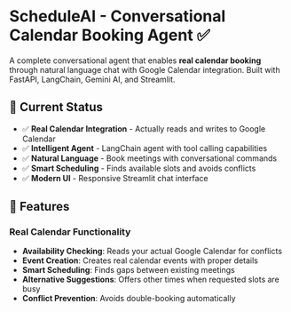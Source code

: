 # ScheduleAI - Conversational Calendar Booking Agent ✅ 

A complete conversational agent that enables **real calendar booking** through natural language chat with Google Calendar integration. Built with FastAPI, LangChain, Gemini AI, and Streamlit.

## 🎉 **Current Status**

- ✅ **Real Calendar Integration** - Actually reads and writes to Google Calendar
- ✅ **Intelligent Agent** - LangChain agent with tool calling capabilities  
- ✅ **Natural Language** - Book meetings with conversational commands
- ✅ **Smart Scheduling** - Finds available slots and avoids conflicts
- ✅ **Modern UI** - Responsive Streamlit chat interface

## 🚀 Features

### **Real Calendar Functionality**
- **Availability Checking**: Reads your actual Google Calendar for conflicts
- **Event Creation**: Creates real calendar events with proper details
- **Smart Scheduling**: Finds gaps between existing meetings
- **Alternative Suggestions**: Offers other times when requested slots are busy
- **Conflict Prevention**: Avoids double-booking automatically

